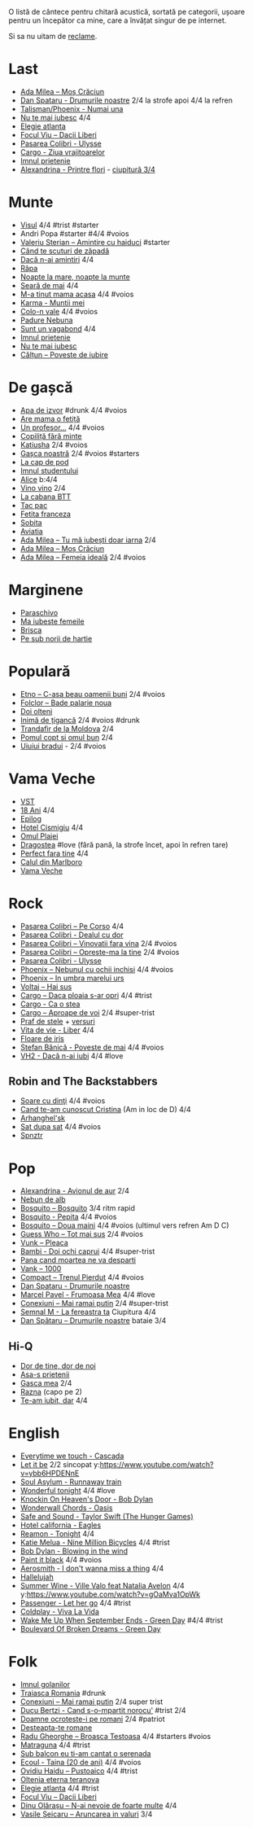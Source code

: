 O listă de cântece pentru chitară acustică, sortată pe categorii, ușoare pentru un începător ca mine, care a învățat singur de pe internet.

Si sa nu uitam de [reclame](http://www.eugenkarban.de/index.php/cantece/song/395-reclame).

# Last

* [Ada Milea – Moș Crăciun](http://www.tabulaturi.ro/acorduri.php?tab_id=9369)
* [Dan Spataru - Drumurile noastre](http://www.tabulaturi.ro/acorduri.php?tab_id=5860) 2/4 la strofe apoi 4/4 la refren
* [Talisman/Phoenix - Numai una](http://www.tabulaturi.ro/acorduri.php?tab_id=1425)
* [Nu te mai iubesc](http://www.tabulaturi.ro/acorduri.php?tab_id=477) 4/4
* [Elegie atlanta](http://www.tabulaturi.ro/acorduri.php?tab_id=7431)
* [Focul Viu – Dacii Liberi](http://www.tabulaturi.ro/acorduri.php?tab_id=2918)
* [Pasarea Colibri - Ulysse](http://www.tabulaturi.ro/acorduri.php?tab_id=2976)
* [Cargo - Ziua vrajitoarelor](http://www.tabulaturi.ro/acorduri.php?tab_id=3347)
* [Imnul prietenie](http://www.tabulaturi.ro/acorduri.php?tab_id=4038)
* [Alexandrina - Printre flori](http://www.tabulaturi.ro/acorduri.php?tab_id=7208) - [ciupitură 3/4](https://www.youtube.com/watch?v=8UeXtbohA0E)

# Munte

* [Visul](http://www.eugenkarban.de/index.php/cantece/song/414-visulafostodataunvis) 4/4 #trist #starter
* Andri Popa #starter #4/4 #voios
* [Valeriu Sterian – Amintire cu haiduci](http://www.tabulaturi.ro/acorduri.php?tab_id=490) #starter
* [Când te scuturi de zăpadă](http://www.eugenkarban.de/index.php/cantece/song/273-cand-te-scuturi-de-zapada)
* [Dacă n-ai amintiri](http://www.tabulaturi.ro/acorduri.php?tab_id=6375) 4/4
* [Râpa](http://www.tabulaturi.ro/acorduri.php?tab_id=469)
* [Noapte la mare, noapte la munte](http://www.tabulaturi.ro/acorduri.php?tab_id=320)
* [Seară de mai](http://www.tabulaturi.ro/acorduri.php?tab_id=3004) 4/4
* [M-a tinut mama acasa](http://tabulaturi.ro/acorduri.php?tab_id=5292) 4/4 #voios
* [Karma - Muntii mei](http://tabulaturi.ro/acorduri.php?tab_id=5340)
* [Colo-n vale](http://www.tabulaturi.ro/acorduri.php?tab_id=6566) 4/4 #voios
* [Padure Nebuna](http://www.tabulaturi.ro/acorduri.php?tab_id=1685)
* [Sunt un vagabond](http://www.tabulaturi.ro/acorduri.php?tab_id=4049) 4/4
* [Imnul prietenie](http://www.tabulaturi.ro/acorduri.php?tab_id=4038)
* [Nu te mai iubesc](http://www.tabulaturi.ro/acorduri.php?tab_id=477)
* [Călțun – Poveste de iubire](http://www.tabulaturi.ro/acorduri.php?tab_id=3000)

# De gașcă
* [Apa de izvor](http://www.tabulaturi.ro/acorduri.php?tab_id=1427) #drunk 4/4 #voios
* [Are mama o fetiță](http://eugenkarban.de/index.php/cantece/song/359-aremamaofetitavariantadegasca)
* [Un profesor...](http://eugenkarban.de/index.php/cantece/cantece/song/313-unprofesor) 4/4 #voios
* [Copiliță fără minte](http://www.tabulaturi.ro/acorduri.php?tab_id=1441)
* [Katiusha](http://eugenkarban.de/index.php/cantece/cantece/song/382-katiusa-varianta-de-gasca) 2/4 #voios
* [Gașca noastră](http://eugenkarban.de/index.php/cantece/cantece/song/377-gascanoastraceatanoastra) 2/4 #voios #starters
* [La cap de pod](http://www.tabulaturi.ro/acorduri.php?tab_id=4390)
* [Imnul studentului](http://www.tabulaturi.ro/acorduri.php?tab_id=4773)
* [Alice](http://www.eugenkarban.de/index.php/cantece/song/356-alice) b:4/4
* [Vino vino](http://www.eugenkarban.de/index.php/cantece/song/401-vinovinovariantahardcore) 2/4
* [La cabana BTT](http://zamolxe.dotgeek.org/wiki/public/index.php?n=Personal.LaCabanaBTT)
* [Tac pac](http://www.tabulaturi.ro/acorduri.php?tab_id=6863)
* [Fetita franceza](http://www.tabulaturi.ro/acorduri.php?tab_id=5454)
* [Sobita](http://www.tabulaturi.ro/acorduri.php?tab_id=4443)
* [Aviatia](http://www.tabulaturi.ro/acorduri.php?tab_id=3302)
* [Ada Milea – Tu mă iubești doar iarna](http://www.tabulaturi.ro/acorduri.php?tab_id=9627) 2/4
* [Ada Milea – Moș Crăciun](http://www.tabulaturi.ro/acorduri.php?tab_id=9369)
* [Ada Milea – Femeia ideală](http://www.tabulaturi.ro/acorduri.php?tab_id=9790) 2/4 #voios

# Marginene
* [Paraschivo](http://www.tabulaturi.ro/acorduri.php?tab_id=4914)
* [Ma iubeste femeile](http://www.eugenkarban.de/index.php/cantece/song/386-maiubestefemeile)
* [Brisca](http://www.eugenkarban.de/index.php/cantece/song/393-pedrumtreceaobrisca)
* [Pe sub norii de hartie](http://www.tabulaturi.ro/acorduri.php?tab_id=4969)

# Populară
* [Etno – C-asa beau oamenii buni](http://www.tabulaturi.ro/acorduri.php?tab_id=411) 2/4 #voios
* [Folclor – Bade palarie noua](http://www.tabulaturi.ro/acorduri.php?tab_id=1350)
* [Doi olteni](http://eugenkarban.de/index.php/cantece/cantece/song/369-doiolteni)
* [Inimă de țigancă](http://www.tabulaturi.ro/acorduri.php?tab_id=556) 2/4 #voios #drunk
* [Trandafir de la Moldova](http://www.eugenkarban.de/index.php/cantece/song/328-trandafirdelamoldova) 2/4
* [Pomul copt si omul bun](http://www.tabulaturi.ro/acorduri.php?tab_id=542) 2/4
* [Uiuiui bradui](http://www.tabulaturi.ro/acorduri.php?tab_id=6798) - 2/4 #voios

# Vama Veche
* [VST](http://www.tabulaturi.ro/acorduri.php?tab_id=4322)
* [18 Ani](http://www.tabulaturi.ro/acorduri.php?tab_id=3643) 4/4
* [Epilog](http://www.tabulaturi.ro/acorduri.php?tab_id=4670)
* [Hotel Cismigiu](http://www.tabulaturi.ro/acorduri.php?tab_id=522) 4/4
* [Omul Plajei](http://www.tabulaturi.ro/acorduri.php?tab_id=4496)
* [Dragostea](http://www.tabulaturi.ro/acorduri.php?tab_id=2196) #love (fără pană, la strofe încet, apoi în refren tare)
* [Perfect fara tine](http://www.tabulaturi.ro/acorduri.php?tab_id=8956) 4/4
* [Calul din Marlboro](http://www.tabulaturi.ro/acorduri.php?tab_id=4548)
* [Vama Veche](http://www.tabulaturi.ro/acorduri.php?tab_id=3573)

# Rock
* [Pasarea Colibri – Pe Corso](http://www.tabulaturi.ro/acorduri.php?tab_id=4565) 4/4
* [Pasarea Colibri - Dealul cu dor](http://www.tabulaturi.ro/acorduri.php?tab_id=8220)
* [Pasarea Colibri – Vinovatii fara vina](http://www.tabulaturi.ro/acorduri.php?tab_id=732) 2/4 #voios
* [Pasarea Colibri – Opreste-ma la tine](http://www.tabulaturi.ro/acorduri.php?tab_id=4216) 2/4 #voios
* [Pasarea Colibri - Ulysse](http://www.tabulaturi.ro/acorduri.php?tab_id=2976)
* [Phoenix – Nebunul cu ochii inchisi](http://www.tabulaturi.ro/acorduri.php?tab_id=6394) 4/4 #voios
* [Phoenix – In umbra marelui urs](http://www.tabulaturi.ro/acorduri.php?tab_id=4113)
* [Voltaj – Hai sus](http://tabulaturi.ro/acorduri.php?tab_id=1832)
* [Cargo – Daca ploaia s-ar opri](http://www.tabulaturi.ro/acorduri.php?tab_id=316) 4/4 #trist
* [Cargo - Ca o stea](http://www.tabulaturi.ro/acorduri.php?tab_id=2655)
* [Cargo – Aproape de voi](http://www.tabulaturi.ro/acorduri.php?tab_id=574) 2/4 #super-trist
* [Praf de stele](http://www.tabulaturi.ro/acorduri.php?tab_id=3342) + [versuri](http://www.versuri.ro/versuri/mejfi_vita+de+vie+praf+de+stele.html)
* [Vita de vie - Liber](http://www.tabulaturi.ro/acorduri.php?tab_id=154) 4/4
* [Floare de iris](http://www.tabulaturi.ro/acorduri.php?tab_id=230)
* [Ștefan Bănică - Poveste de mai](http://www.tabulaturi.ro/acorduri.php?tab_id=297) 4/4 #voios
* [VH2 - Dacă n-ai iubi](http://www.tabulaturi.ro/acorduri.php?tab_id=3211) 4/4 #love

## Robin and The Backstabbers

* [Soare cu dinţi](http://www.tabulaturi.ro/acorduri.php?tab_id=7134) 4/4 #voios
* [Cand te-am cunoscut Cristina](http://www.tabulaturi.ro/acorduri.php?tab_id=9328) (Am in loc de D) 4/4
* [Arhanghel'sk](http://www.tabulaturi.ro/acorduri.php?tab_id=9258)
* [Sat dupa sat](http://www.tabulaturi.ro/acorduri.php?tab_id=8502) 4/4 #voios
* [Spnztr](http://www.tabulaturi.ro/acorduri.php?tab_id=7926)

# Pop
* [Alexandrina - Avionul de aur](http://www.tabulaturi.ro/acorduri.php?tab_id=4725) 2/4
* [Nebun de alb](http://www.tabulaturi.ro/acorduri.php?tab_id=727)
* [Bosquito – Bosquito](http://www.tabulaturi.ro/acorduri.php?tab_id=309) 3/4 ritm rapid
* [Bosquito - Pepita](http://www.tabulaturi.ro/acorduri.php?tab_id=313) 4/4 #voios
* [Bosquito – Doua maini](http://www.tabulaturi.ro/acorduri.php?tab_id=4609) 4/4 #voios (ultimul vers refren Am D C)
* [Guess Who – Tot mai sus](http://www.tabulaturi.ro/acorduri.php?tab_id=7349) 2/4 #voios
* [Vunk – Pleaca](http://www.tabulaturi.ro/acorduri.php?tab_id=7548)
* [Bambi - Doi ochi caprui](http://www.tabulaturi.ro/acorduri.php?tab_id=294) 4/4 #super-trist
* [Pana cand moartea ne va desparti](http://www.tabulaturi.ro/acorduri.php?tab_id=5364)
* [Vank – 1000](http://www.tabulaturi.ro/acorduri.php?tab_id=526)
* [Compact – Trenul Pierdut](http://www.tabulaturi.ro/acorduri.php?tab_id=1429) 4/4 #voios
* [Dan Spataru - Drumurile noastre](http://www.tabulaturi.ro/acorduri.php?tab_id=5860)
* [Marcel Pavel - Frumoasa Mea](http://www.tabulaturi.ro/acorduri.php?tab_id=2020) 4/4 #love
* [Conexiuni – Mai ramai putin](http://www.tabulaturi.ro/acorduri.php?tab_id=4590) 2/4 #super-trist
* [Semnal M - La fereastra ta](http://www.tabulaturi.ro/acorduri.php?tab_id=218) Ciupitura 4/4
* [Dan Spătaru – Drumurile noastre](http://www.tabulaturi.ro/acorduri.php?tab_id=398) bataie 3/4

## Hi-Q
* [Dor de tine, dor de noi](http://www.tabulaturi.ro/acorduri.php?tab_id=1475)
* [Asa-s prietenii](http://www.tabulaturi.ro/acorduri.php?tab_id=6359)
* [Gasca mea](http://www.tabulaturi.ro/acorduri.php?tab_id=579) 2/4
* [Razna](http://www.tabulaturi.ro/acorduri.php?tab_id=580) (capo pe 2)
* [Te-am iubit, dar](http://www.tabulaturi.ro/acorduri.php?tab_id=4876) 4/4

# English
* [Everytime we touch - Cascada](http://tabs.ultimate-guitar.com/c/cascada/every_time_we_touch_crd.htm)
* [Let it be](http://tabs.ultimate-guitar.com/b/beatles/let_it_be_ver4_tab.htm) 2/2 sincopat y:https://www.youtube.com/watch?v=ybb6HPDENnE
* [Soul Asylum - Runnaway train](http://tabs.ultimate-guitar.com/s/soul_asylum/runaway_train_crd.htm)
* [Wonderful tonight](http://www.e-chords.com/keyboards/babyface/wonderful-tonight) 4/4 #love
* [Knockin On Heaven's Door - Bob Dylan](http://www.e-chords.com/chords/bob-dylan/knockin-on-heavens-door)
* [Wonderwall Chords - Oasis](http://tabs.ultimate-guitar.com/o/oasis/wonderwall_ver3_crd.htm)
* [Safe and Sound - Taylor Swift (The Hunger Games)](http://guitarchords4all.blogspot.com/2012/03/safe-and-sound-by-taylor-swift-in-movie.html)
* [Hotel california - Eagles](http://www.chordie.com/chord.pere/www.thudspace.net/tabs/e/eagles/hotel_california.crd)
* [Reamon - Tonight](http://www.e-chords.com/chords/reamonn/tonight) 4/4
* [Katie Melua - Nine Million Bicycles](http://tabs.ultimate-guitar.com/k/katie_melua/nine_million_bicycles_crd.htm) 4/4 #trist
* [Bob Dylan - Blowing in the wind](http://www.e-chords.com/chords/bob-dylan/blowin-in-the-wind)
* [Paint it black](http://tabs.ultimate-guitar.com/r/rolling_stones/paint_it_black_ver2_crd.htm) 4/4 #voios
* [Aerosmith - I don't wanna miss a thing](http://tabs.ultimate-guitar.com/a/aerosmith/i_dont_want_to_miss_a_thing_ver7_crd.htm) 4/4
* [Hallelujah](http://tabs.ultimate-guitar.com/j/jeff_buckley/hallelujah_ver2_crd.htm)
* [Summer Wine - Ville Valo feat Natalia Avelon](http://tabs.ultimate-guitar.com/v/ville_valo/summer_wine_crd.htm) 4/4 y:https://www.youtube.com/watch?v=gOaMva1OpWk
* [Passenger - Let her go](http://tabs.ultimate-guitar.com/p/passenger/let_her_go_crd.htm) 4/4 #trist
* [Coldplay - Viva La Vida](http://tabs.ultimate-guitar.com/c/coldplay/viva_la_vida_crd.htm)
* [Wake Me Up When September Ends - Green Day](http://tabs.ultimate-guitar.com/g/green_day/wake_me_up_when_september_ends_ver3_crd.htm) #4/4 #trist
* [Boulevard Of Broken Dreams - Green Day](http://tabs.ultimate-guitar.com/g/green_day/boulevard_of_broken_dreams_acoustic_crd.htm)

# Folk
* [Imnul golanilor](http://www.tabulaturi.ro/acorduri.php?tab_id=2300)
* [Traiasca Romania](http://www.tabulaturi.ro/acorduri.php?tab_id=3810) #drunk
* [Conexiuni – Mai ramai putin](http://www.tabulaturi.ro/acorduri.php?tab_id=4590) 2/4 super trist
* [Ducu Bertzi - Cand s-o-mpartit norocu'](http://www.tabulaturi.ro/acorduri.php?tab_id=299) #trist 2/4
* [Doamne ocroteste-i pe romani](http://tabulaturi.ro/acorduri.php?tab_id=4019) 2/4 #patriot
* [Desteapta-te romane](http://tabulaturi.ro/acorduri.php?tab_id=540)
* [Radu Gheorghe – Broasca Testoasa](http://www.tabulaturi.ro/acorduri.php?tab_id=342) 4/4 #starters #voios
* [Matraguna](http://www.tabulaturi.ro/acorduri.php?tab_id=3519) 4/4 #trist
* [Sub balcon eu ti-am cantat o serenada](http://www.eugenkarban.de/index.php/cantece/song/4-subbalconeutiamcantatoserenada)
* [Ecoul - Taina (20 de ani)](http://www.tabulaturi.ro/acorduri.php?tab_id=6942) 4/4 #voios
* [Ovidiu Haidu – Pustoaico](http://www.tabulaturi.ro/acorduri.php?tab_id=5475) 4/4 #trist
* [Oltenia eterna teranova](http://www.tabulaturi.ro/acorduri.php?tab_id=4407)
* [Elegie atlanta](http://www.tabulaturi.ro/acorduri.php?tab_id=7431) 4/4 #trist
* [Focul Viu – Dacii Liberi](http://www.tabulaturi.ro/acorduri.php?tab_id=2918)
* [Dinu Olărașu – N-ai nevoie de foarte multe](http://www.tabulaturi.ro/acorduri.php?tab_id=7698) 4/4
* [Vasile Șeicaru – Aruncarea in valuri](http://www.tabulaturi.ro/acorduri.php?tab_id=501) 3/4

